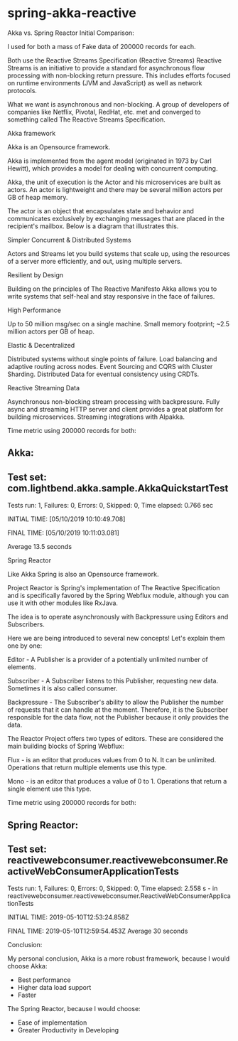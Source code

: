 # spring-akka-reactive

Akka vs. Spring Reactor Initial Comparison:

I used for both a mass of Fake data of 200000 records for each.

Both use the Reactive Streams Specification (Reactive Streams)
Reactive Streams is an initiative to provide a standard for asynchronous flow processing with non-blocking return pressure. This includes efforts focused on runtime environments (JVM and JavaScript) as well as network protocols.

What we want is asynchronous and non-blocking. A group of developers of companies like Netflix, Pivotal, RedHat, etc. met and converged to something called The Reactive Streams Specification.

  Akka framework

Akka is an Opensource framework.

Akka is implemented from the agent model (originated in 1973 by Carl Hewitt), which provides a model for dealing with concurrent computing.

Akka, the unit of execution is the Actor and his microservices are built as actors. An actor is lightweight and there may be several million actors per GB of heap memory.

The actor is an object that encapsulates state and behavior and communicates exclusively by exchanging messages that are placed in the recipient's mailbox. Below is a diagram that illustrates this.

Simpler Concurrent & Distributed Systems

Actors and Streams let you build systems that scale up, using the resources of a server more efficiently, and out, using multiple servers.

Resilient by Design

Building on the principles of The Reactive Manifesto Akka allows you to write systems that self-heal and stay responsive in the face of failures.

High Performance

Up to 50 million msg/sec on a single machine. Small memory footprint; ~2.5 million actors per GB of heap.

Elastic & Decentralized

Distributed systems without single points of failure. Load balancing and adaptive routing across nodes. Event Sourcing and CQRS with Cluster Sharding. Distributed Data for eventual consistency using CRDTs.

Reactive Streaming Data

Asynchronous non-blocking stream processing with backpressure. Fully async and streaming HTTP server and client provides a great platform for building microservices. Streaming integrations with Alpakka.

Time metric using 200000 records for both:

Akka:
-------------------------------------------------------------------------------
Test set: com.lightbend.akka.sample.AkkaQuickstartTest
-------------------------------------------------------------------------------
Tests run: 1, Failures: 0, Errors: 0, Skipped: 0, Time elapsed: 0.766 sec

INITIAL TIME: [05/10/2019 10:10:49.708]

FINAL TIME: [05/10/2019 10:11:03.081]

Average 13.5 seconds

Spring Reactor

Like Akka Spring is also an Opensource framework.

Project Reactor is Spring's implementation of The Reactive Specification and is specifically favored by the Spring Webflux module, although you can use it with other modules like RxJava.

The idea is to operate asynchronously with Backpressure using Editors and Subscribers.

Here we are being introduced to several new concepts! Let's explain them one by one:

Editor - A Publisher is a provider of a potentially unlimited number of elements.

Subscriber - A Subscriber listens to this Publisher, requesting new data. Sometimes it is also called consumer.

Backpressure - The Subscriber's ability to allow the Publisher the number of requests that it can handle at the moment. Therefore, it is the Subscriber responsible for the data flow, not the Publisher because it only provides the data.

The Reactor Project offers two types of editors. These are considered the main building blocks of Spring Webflux:

Flux - is an editor that produces values from 0 to N. It can be unlimited. Operations that return multiple elements use this type.

Mono - is an editor that produces a value of 0 to 1. Operations that return a single element use this type.

Time metric using 200000 records for both:

Spring Reactor:
-------------------------------------------------------------------------------
Test set: reactivewebconsumer.reactivewebconsumer.ReactiveWebConsumerApplicationTests
-------------------------------------------------------------------------------
Tests run: 1, Failures: 0, Errors: 0, Skipped: 0, Time elapsed: 2.558 s - in reactivewebconsumer.reactivewebconsumer.ReactiveWebConsumerApplicationTests

INITIAL TIME: 2019-05-10T12:53:24.858Z

FINAL TIME: 2019-05-10T12:59:54.453Z 
Average 30 seconds

Conclusion:

My personal conclusion, Akka is a more robust framework, because I would choose Akka: 

- Best performance
- Higher data load support
- Faster

The Spring Reactor, because I would choose:

- Ease of implementation
- Greater Productivity in Developing
